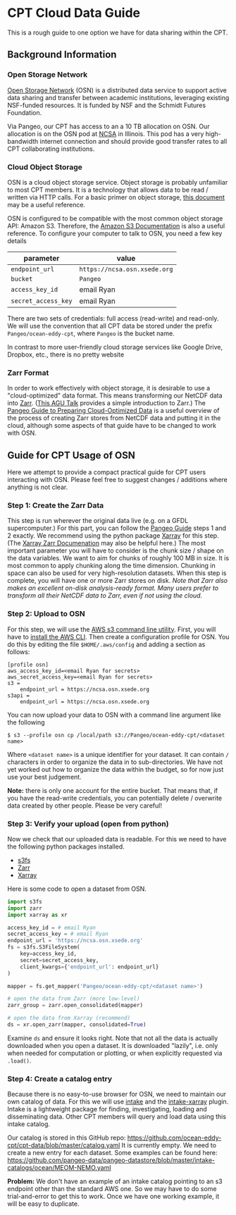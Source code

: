 # CPT Cloud Data Guide

This is a rough guide to one option we have for data sharing within the CPT.

## Background Information

### Open Storage Network

[Open Storage Network](https://www.openstoragenetwork.org/) (OSN) is a distributed data service to support active data sharing and transfer between academic institutions, leveraging existing NSF-funded resources.
It is funded by NSF and the Schmidt Futures Foundation.

Via Pangeo, our CPT has access to an a 10 TB allocation on OSN.
Our allocation is on the OSN pod at [NCSA](http://www.ncsa.illinois.edu/) in Illinois.
This pod has a very high-bandwidth internet connection and should provide good transfer rates to all CPT collaborating institutions.

### Cloud Object Storage

OSN is a cloud object storage service.
Object storage is probably unfamiliar to most CPT members.
It is a technology that allows data to be read / written via HTTP calls.
For a basic primer on object storage, [this document](http://gallery.pangeo.io/repos/earthcube2020/ec20_abernathey_etal/cloud_storage.html) may be a useful reference.

OSN is configured to be compatible with the most common object storage API: Amazon S3.
Therefore, the [Amazon S3 Documentation](https://docs.aws.amazon.com/AmazonS3/latest/dev/Introduction.html) is also a useful reference.
To configure your computer to talk to OSN, you need a few key details

| parameter | value |
|-----------|-------|
| `endpoint_url` | `https://ncsa.osn.xsede.org` |
| `bucket` | `Pangeo` |
| `access_key_id` | email Ryan |
| `secret_access_key` | email Ryan |

There are two sets of credentials: full access (read-write) and read-only.
We will use the convention that all CPT data be stored under the prefix `Pangeo/ocean-eddy-cpt`, where `Pangeo` is the bucket name.

In contrast to more user-friendly cloud storage services like Google Drive, Dropbox, etc., there is no pretty website


### Zarr Format

In order to work effectively with object storage, it is desirable to use a "cloud-optimized" data format.
This means transforming our NetCDF data into [Zarr](https://zarr.readthedocs.io/en/latest/).
([This AGU Talk](https://speakerdeck.com/rabernat/cloud-native-data-formats-for-big-scientific-data) provides a simple introduction to Zarr.)
The [Pangeo Guide to Preparing Cloud-Optimized Data](http://pangeo.io/data.html#guide-to-preparing-cloud-optimized-data) is a useful overview of the process of creating Zarr stores from NetCDF data and putting it in the cloud, although some aspects of that guide have to be changed to work with OSN.


## Guide for CPT Usage of OSN

Here we attempt to provide a compact practical guide for CPT users interacting with OSN.
Please feel free to suggest changes / additions where anything is not clear.

### Step 1: Create the Zarr Data

This step is run wherever the original data live (e.g. on a GFDL supercomputer.)
For this part, you can follow the [Pangeo Guide](http://pangeo.io/data.html#guide-to-preparing-cloud-optimized-data) steps 1 and 2 exactly.
We recommend using the python package [Xarray](http://xarray.pydata.org/en/latest) for this step.
(The [Xarray Zarr Documenation](http://xarray.pydata.org/en/latest/io.html#zarr) may also be helpful here.)
The most important parameter you will have to consider is the chunk size / shape on the data variables.
We want to aim for chunks of roughly 100 MB in size.
It is most common to apply chunking along the time dimension.
Chunking in space can also be used for very high-resolution datasets.
When this step is complete, you will have one or more Zarr stores on disk.
_Note that Zarr also makes an excellent on-disk analysis-ready format. Many users prefer to transform all their NetCDF data to Zarr, even if not using the cloud._

### Step 2: Upload to OSN

For this step, we will use the [AWS s3 command line utility](https://docs.aws.amazon.com/cli/latest/reference/s3/).
First, you will have to [install the AWS CLI](https://docs.aws.amazon.com/cli/latest/userguide/cli-chap-install.html).
Then create a configuration profile for OSN.
You do this by editing the file `$HOME/.aws/config` and adding a section as follows:

```
[profile osn]
aws_access_key_id=<email Ryan for secrets>
aws_secret_access_key=<email Ryan for secrets>
s3 =
    endpoint_url = https://ncsa.osn.xsede.org
s3api =
    endpoint_url = https://ncsa.osn.xsede.org
```

You can now upload your data to OSN with a command line argument like the following
```
$ s3 --profile osn cp /local/path s3://Pangeo/ocean-eddy-cpt/<dataset name>
```
Where `<dataset name>` is a unique identifier for your dataset.
It can contain `/` characters in order to organize the data in to sub-directories.
We have not yet worked out how to organize the data within the budget, so for now just use your best judgement.

**Note:** there is only one account for the entire bucket.
That means that, if you have the read-write credentials, you can potentially delete / overwrite data created by other people.
Please be very careful!


### Step 3: Verify your upload (open from python)

Now we check that our uploaded data is readable.
For this we need to have the following python packages installed.
- [s3fs](https://github.com/dask/s3fs)
- [Zarr](https://zarr.readthedocs.io/en/latest/)
- [Xarray](http://xarray.pydata.org/)

Here is some code to open a dataset from OSN.

```python
import s3fs
import zarr
import xarray as xr

access_key_id = # email Ryan
secret_access_key = # email Ryan
endpoint_url = 'https://ncsa.osn.xsede.org'
fs = s3fs.S3FileSystem(
    key=access_key_id,
    secret=secret_access_key,
    client_kwargs={'endpoint_url': endpoint_url}
)

mapper = fs.get_mapper('Pangeo/ocean-eddy-cpt/<dataset name>')

# open the data from Zarr (more low-level)
zarr_group = zarr.open_consolidated(mapper)

# open the data from Xarray (recommend)
ds = xr.open_zarr(mapper, consolidated=True)
```

Examine `ds` and ensure it looks right.
Note that not all the data is actually downloaded when you open a dataset.
It is downloaded "lazily", i.e. only when needed for computation or plotting, or when explicitly requested via `.load()`.

### Step 4: Create a catalog entry

Because there is no easy-to-use browser for OSN, we need to maintain our own catalog of data.
For this we will use [intake](https://intake.readthedocs.io/en/latest/) and the [intake-xarray](https://intake-xarray.readthedocs.io/en/latest/) plugin.
Intake is a lightweight package for finding, investigating, loading and disseminating data.
Other CPT members will query and load data using this intake catalog.

Our catalog is stored in this GitHub repo:
<https://github.com/ocean-eddy-cpt/cpt-data/blob/master/catalog.yaml>
It is currently empty.
We need to create a new entry for each dataset.
Some examples can be found here:
https://github.com/pangeo-data/pangeo-datastore/blob/master/intake-catalogs/ocean/MEOM-NEMO.yaml

**Problem:** We don't have an example of an intake catalog pointing to an s3 endpoint other than the standard AWS one.
So we may have to do some trial-and-error to get this to work.
Once we have one working example, it will be easy to duplicate.

